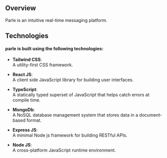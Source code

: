 ## Overview
Parle is an intuitive real-time messaging platform.

## Technologies
#### parle is built using the following technologies:

* **Tailwind CSS**:  
A utility-first CSS framework.

* **React JS**:  
A client side JavaScript library for building user interfaces.

* **TypeScript**:  
A statically typed superset of JavaScript that helps catch errors at compile time.

* **MongoDb**:  
A NoSQL database management system that stores data in a document-based format.

* **Express JS**:  
A minimal Node js framework for building RESTful APIs.

* **Node JS**:  
A cross-platform JavaScript runtime environment.

